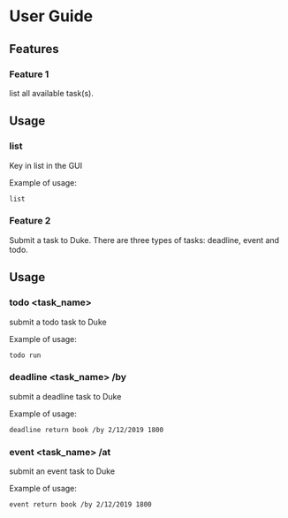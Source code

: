 # User Guide

## Features 

### Feature 1 
list all available task(s).

## Usage

### list 

Key in list in the GUI

Example of usage: 

`list`

### Feature 2 
Submit a task to Duke.
There are three types of tasks: deadline, event and todo.

## Usage

### todo <task_name>

submit a todo task to Duke

Example of usage: 

`todo run`

### deadline <task_name> /by <date time>

submit a deadline task to Duke

Example of usage: 

`deadline return book /by 2/12/2019 1800`

### event <task_name> /at <date time>

submit an event task to Duke

Example of usage: 

`event return book /by 2/12/2019 1800`

